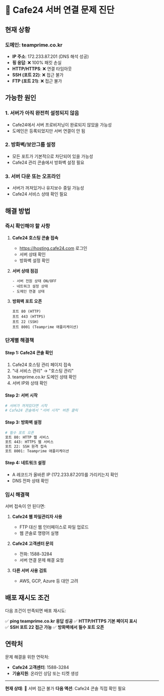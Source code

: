 # 🚨 Cafe24 서버 연결 문제 진단

## 현재 상황

### 도메인: teamprime.co.kr
- **IP 주소**: 172.233.87.201 (DNS 해석 성공)
- **핑 응답**: ❌ 100% 패킷 손실
- **HTTP/HTTPS**: ❌ 연결 타임아웃
- **SSH (포트 22)**: ❌ 접근 불가
- **FTP (포트 21)**: ❌ 접근 불가

## 가능한 원인

### 1. 서버가 아직 완전히 설정되지 않음
- Cafe24에서 서버 프로비저닝이 완료되지 않았을 가능성
- 도메인은 등록되었지만 서버 연결이 안 됨

### 2. 방화벽/보안그룹 설정
- 모든 포트가 기본적으로 차단되어 있을 가능성
- Cafe24 관리 콘솔에서 방화벽 설정 필요

### 3. 서버 다운 또는 오프라인
- 서버가 꺼져있거나 유지보수 중일 가능성
- Cafe24 서비스 상태 확인 필요

## 해결 방법

### 즉시 확인해야 할 사항

1. **Cafe24 호스팅 콘솔 접속**
   - https://hosting.cafe24.com 로그인
   - 서버 상태 확인
   - 방화벽 설정 확인

2. **서버 상태 점검**
   ```
   - 서버 전원 상태 ON/OFF
   - 네트워크 설정 상태
   - 도메인 연결 상태
   ```

3. **방화벽 포트 오픈**
   ```
   포트 80 (HTTP)
   포트 443 (HTTPS)  
   포트 22 (SSH)
   포트 8001 (Teamprime 애플리케이션)
   ```

### 단계별 해결책

#### Step 1: Cafe24 콘솔 확인
1. Cafe24 호스팅 관리 페이지 접속
2. "내 서비스 관리" → "호스팅 관리"
3. teamprime.co.kr 도메인 상태 확인
4. 서버 IP와 상태 확인

#### Step 2: 서버 시작
```bash
# 서버가 꺼져있다면 시작
# Cafe24 콘솔에서 "서버 시작" 버튼 클릭
```

#### Step 3: 방화벽 설정
```bash
# 필수 포트 오픈
포트 80: HTTP 웹 서비스
포트 443: HTTPS 웹 서비스  
포트 22: SSH 원격 접속
포트 8001: Teamprime 애플리케이션
```

#### Step 4: 네트워크 설정
- A 레코드가 올바른 IP (172.233.87.201)를 가리키는지 확인
- DNS 전파 상태 확인

### 임시 해결책

서버 접속이 안 된다면:

1. **Cafe24 웹 파일관리자 사용**
   - FTP 대신 웹 인터페이스로 파일 업로드
   - 웹 콘솔로 명령어 실행

2. **Cafe24 고객센터 문의**
   - 전화: 1588-3284
   - 서버 연결 문제 해결 요청

3. **다른 서버 사용 검토**
   - AWS, GCP, Azure 등 대안 고려

## 배포 재시도 조건

다음 조건이 만족되면 배포 재시도:

✅ **ping teamprime.co.kr 응답 성공**
✅ **HTTP/HTTPS 기본 페이지 표시**  
✅ **SSH 포트 22 접근 가능**
✅ **방화벽에서 필수 포트 오픈**

## 연락처

문제 해결을 위한 연락처:
- **Cafe24 고객센터**: 1588-3284
- **기술지원**: 온라인 상담 또는 티켓 생성

---

**현재 상태**: 🔴 서버 접근 불가
**다음 액션**: Cafe24 콘솔 직접 확인 필요